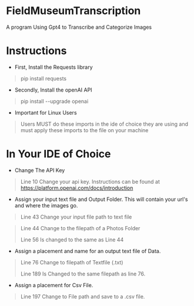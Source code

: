 # FieldMuseumTranscription
A program Using Gpt4 to Transcribe and Categorize Images

# Instructions
- First, Install the Requests library
 > pip install requests

 - Secondly, Install the openAI API
 > pip install --upgrade openai

 - Important for Linux Users
 > Users MUST do these imports in the ide of choice they are using and must apply these imports to the file on your machine

 # In Your IDE of Choice
 - Change The API Key
 > Line 10 Change your api key. Instructions can be found at https://platform.openai.com/docs/introduction

 - Assign your input text file and Output Folder. This will contain your url's and where the images go.
 > Line 43 Change your input file path to text file 

 >
 > Line 44 Change to the filepath of a Photos Folder
 >
 > Line 56 Is changed to the same as Line 44

 - Assign a placement and name for an output text file of Data.
 > Line 76 Change to filepath of Textfile (.txt)
 >
 > Line 189 Is Changed to the same filepath as line 76.

 - Assign a placement for Csv File.
 > Line 197 Change to File path and save to a .csv file.



